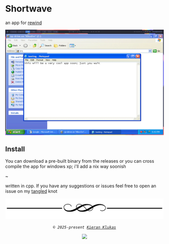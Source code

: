 # Shortwave

an app for [rewind](https://rewind.hackclub.com/#)

![a screenshot of windows xp with a text editor open saying "this will be a very cool app soon; just you wait"](https://raw.githubusercontent.com/taciturnaxolotl/shortwave/main/.github/images/ss.webp)

## Install

You can download a pre-built binary from the releases or you can cross compile the app for windows xp; i'll add a nix way soonish

~

written in cpp. If you have any suggestions or issues feel free to open an issue on my [tangled](https://tangled.sh/@dunkirk.sh/shortwave) knot

<p align="center">
	<img src="https://raw.githubusercontent.com/taciturnaxolotl/carriage/master/.github/images/line-break.svg" />
</p>

<p align="center">
	<i><code>&copy 2025-present <a href="https://github.com/taciturnaxolotl">Kieran Klukas</a></code></i>
</p>

<p align="center">
	<a href="https://github.com/taciturnaxolotl/shortwave/blob/master/LICENSE.md"><img src="https://img.shields.io/static/v1.svg?style=for-the-badge&label=License&message=MIT&logoColor=d9e0ee&colorA=363a4f&colorB=b7bdf8"/></a>
</p>
